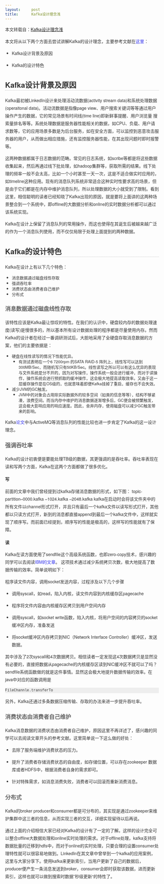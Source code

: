 ```yaml
---
layout:     post
title:      Kafka设计理念浅
---
```

<div id="article_content" class="article_content clearfix csdn-tracking-statistics" data-pid="blog" data-mod="popu_307" data-dsm="post">
								            <link rel="stylesheet" href="https://csdnimg.cn/release/phoenix/template/css/ck_htmledit_views-f76675cdea.css">
						<div class="htmledit_views" id="content_views">
                
<p style="font-family:'Helvetica Neue', Helvetica, Arial, sans-serif;font-size:14px;line-height:25px;color:rgb(51,51,51);">
本文转载自：<a href="http://rockybean.github.com/2012/07/30/jafka-design/" rel="nofollow">Kafka设计理念浅</a></p>
<p style="font-family:'Helvetica Neue', Helvetica, Arial, sans-serif;font-size:14px;line-height:25px;color:rgb(51,51,51);">
本文将从以下两个方面去尝试讲解Kafka的设计理念，主要参考文献在<a href="http://incubator.apache.org/kafka/design.html" rel="nofollow" style="color:rgb(51,51,238);text-decoration:none;">这里</a>：</p>
<ul style="color:rgb(51,51,51);font-family:'Helvetica Neue', Helvetica, Arial, sans-serif;font-size:13px;line-height:18px;"><li style="list-style-type:disc;">
<p style="font-size:14px;line-height:25px;">Kafka设计背景及原因</p>
</li><li style="list-style-type:disc;">
<p style="font-size:14px;line-height:25px;">Kafka的设计特色</p>
</li></ul><h2 id="kafka" style="color:rgb(51,51,51);font-size:24px;line-height:36px;border-bottom-width:1px;border-bottom-style:dotted;border-bottom-color:rgb(170,170,170);font-family:'Helvetica Neue', Helvetica, Arial, sans-serif;">
Kafka设计背景及原因</h2>
<p style="font-family:'Helvetica Neue', Helvetica, Arial, sans-serif;font-size:14px;line-height:25px;color:rgb(51,51,51);">
Kafka最初被LinkedIn设计来处理活动流数据(activity stream data)和系统处理数据(operaitonal data)。活动流数据是指像page view、用户搜索关键词等等通过用户操作产生的数据，它的常见场景有时间线(time line)即新鲜事提醒、用户浏览量 搜索量排名等等。系统处理数据是服务器性能相关的数据，如CPU、负载、用户请求数等，它的应用场景多数是为后台服务，如在安全方面，可以监控到恶意攻击服务器的用户，从而做出相应措施，还有监控服务器性能，在其出现问题时即时报警等。</p>
<p style="font-family:'Helvetica Neue', Helvetica, Arial, sans-serif;font-size:14px;line-height:25px;color:rgb(51,51,51);">
这两种数据都属于日志数据的范畴。常见的日志系统，如scribe等都是将这些数据收集起来，然后再通过线下批处理，如hadoop集群等，获取所需的结果。线下处理的频率一般不会太高，比如一个小时甚至一天一次，这是不适合做实时应用的，如timeline这种应用。现有的消息队列系统非常适合这种实时性要求高的场景，但是由于它们都是在内存中维护消息队列，所以处理数据的大小就受到了限制。看到这里，相信聪明的读者已经知晓了Kafka出现的原因，就是要将上面讲的这两种场景整合到一个系统中，即offline的大数据分析和online的实时数据分析都可以通过该系统实现。</p>
<p style="font-family:'Helvetica Neue', Helvetica, Arial, sans-serif;font-size:14px;line-height:25px;color:rgb(51,51,51);">
Kafka在设计上保留了消息队列的常用操作，而这也使得在其诞生后被越来越广泛的作为一个消息队列使用，而不仅仅局限于处理上面提到的两种数据。</p>
<h2 id="kafka-1" style="color:rgb(51,51,51);font-size:24px;line-height:36px;border-bottom-width:1px;border-bottom-style:dotted;border-bottom-color:rgb(170,170,170);font-family:'Helvetica Neue', Helvetica, Arial, sans-serif;">
Kafka的设计特色</h2>
<p style="font-family:'Helvetica Neue', Helvetica, Arial, sans-serif;font-size:14px;line-height:25px;color:rgb(51,51,51);">
Kafka在设计上有以下几个特色：</p>
<ul style="color:rgb(51,51,51);font-family:'Helvetica Neue', Helvetica, Arial, sans-serif;font-size:13px;line-height:18px;"><li style="list-style-type:disc;">消息数据通过磁盘线性存取</li><li style="list-style-type:disc;">强调吞吐率</li><li style="list-style-type:disc;">消费状态由消费者自己维护</li><li style="list-style-type:disc;">分布式</li></ul><h3 id="section" style="color:rgb(102,102,102);line-height:27px;font-size:18px;font-family:'Helvetica Neue', Helvetica, Arial, sans-serif;">
消息数据通过磁盘线性存取</h3>
<p style="font-family:'Helvetica Neue', Helvetica, Arial, sans-serif;font-size:14px;line-height:25px;color:rgb(51,51,51);">
该特性应该是Kafka最让惊叹的特性。在我们的认识中，硬盘较内存的数据处理速度(读写)是慢很多的，所以基本所有设计数据处理的程序都是尽量使用内存。然而Kafka的设计者在经过一番调研测试后，大胆地采用了全硬盘存取消息数据的方案，他们的主要依据是：</p>
<ul style="color:rgb(51,51,51);font-family:'Helvetica Neue', Helvetica, Arial, sans-serif;font-size:13px;line-height:18px;"><li style="list-style-type:disc;">硬盘在线性读写的情况下性能优异。
<ul style="list-style:disc;"><li style="list-style-type:disc;">有测试表明在一个6 7200rpm 的SATA RAID-5 阵列上，线性写可以达到300MB/Sec，而随机写只有50KB/Sec。线性读写之所以可以有这么优异的表现与文件系统是分不开的，因为对写操作，操作系统一般会进行缓冲，而对于读操作，操作系统会进行预抓取的缓冲操作，这会极大地提高读取效率。又由于这一层缓存操作是在OS级的，也就意味着即便Kafka挂掉了重启，缓存也不会失效。</li></ul></li><li style="list-style-type:disc;">减少JVM的GC触发。
<ul style="list-style:disc;"><li style="list-style-type:disc;">JVM中的对象会占用除实际数据外的较多空间（如类的信息等等），结构不够紧凑，浪费空间。而当内存中维护的消息数据逐渐增多后，GC便会被频繁触发，这会极大影响应用的响应速度。因此，舍弃内存，使用磁盘可以减少GC触发带来的影响。</li></ul></li></ul><p style="font-family:'Helvetica Neue', Helvetica, Arial, sans-serif;font-size:14px;line-height:25px;color:rgb(51,51,51);">
Kafka<a href="http://research.microsoft.com/en-us/um/people/srikanth/netdb11/netdb11papers/netdb11-final12.pdf" rel="nofollow" style="color:rgb(51,51,238);text-decoration:none;">论文</a>中与ActiveMQ等消息队列的性能比较也进一步肯定了Kafka的这一设计理念。</p>
<h3 id="section-1" style="color:rgb(102,102,102);line-height:27px;font-size:18px;font-family:'Helvetica Neue', Helvetica, Arial, sans-serif;">
强调吞吐率</h3>
<p style="font-family:'Helvetica Neue', Helvetica, Arial, sans-serif;font-size:14px;line-height:25px;color:rgb(51,51,51);">
Kafka的设计初衷便是要能处理TB级的数据，其更强调的是吞吐率。吞吐率表现在读和写两个方面，Kafka在这两个方面都做了很多优化。</p>
<h4 id="section-2" style="color:rgb(51,51,51);line-height:18px;font-size:14px;font-family:'Helvetica Neue', Helvetica, Arial, sans-serif;">
写</h4>
<p style="font-family:'Helvetica Neue', Helvetica, Arial, sans-serif;font-size:14px;line-height:25px;color:rgb(51,51,51);">
前面的文章中我们曾经提到过kafka存储消息数据的形式，如下图： topic-partition–0000.kafka –1024.kafka –2048.kafka kafka在启动时会将该文件夹中的所有文件以channel形式打开，并且只有最后一个kafka文件以读写形式打开，其他都以只读方式打开，新到的消息都直接append到最后一个kafka文件中，这样就实现了顺序写。而前面已经提到，顺序写的性能是极高的，这样写的性能就有了保障。</p>
<h4 id="section-3" style="color:rgb(51,51,51);line-height:18px;font-size:14px;font-family:'Helvetica Neue', Helvetica, Arial, sans-serif;">
读</h4>
<p style="font-family:'Helvetica Neue', Helvetica, Arial, sans-serif;font-size:14px;line-height:25px;color:rgb(51,51,51);">
Kafka在读方面使用了sendfile这个高级系统函数，也即zero-copy技术，感兴趣的同学可以去阅读<a href="http://www.ibm.com/developerworks/linux/library/j-zerocopy" rel="nofollow" style="color:rgb(51,51,238);text-decoration:none;">IBM的文章</a>。 这项技术通过减少系统拷贝次数，极大地提高了数据传输的效率。简单说明如下：</p>
<p style="font-family:'Helvetica Neue', Helvetica, Arial, sans-serif;font-size:14px;line-height:25px;color:rgb(51,51,51);">
程序读文件内容，调用socket发送内容，过程涉及以下几个步骤</p>
<ul style="color:rgb(51,51,51);font-family:'Helvetica Neue', Helvetica, Arial, sans-serif;font-size:13px;line-height:18px;"><li style="list-style-type:disc;">
<p style="font-size:14px;line-height:25px;">调用syscall，如read，陷入内核，读文件内容到内核缓存区pagecache</p>
</li><li style="list-style-type:disc;">
<p style="font-size:14px;line-height:25px;">程序将文件内容由内核缓存区拷贝到用户空间内存</p>
</li><li style="list-style-type:disc;">
<p style="font-size:14px;line-height:25px;">调用syscall，如socket write函数，陷入内核，将用户空间的内容拷贝的socket缓冲区内存，准备发送</p>
</li><li style="list-style-type:disc;">
<p style="font-size:14px;line-height:25px;">将socket缓冲区内存拷贝到NIC（Network Interface Controller）缓冲区，发送数据。</p>
</li></ul><p style="font-family:'Helvetica Neue', Helvetica, Arial, sans-serif;font-size:14px;line-height:25px;color:rgb(51,51,51);">
其中涉及了2次syscall和4次数据拷贝。相信读者一定发现这4次数据拷贝是显然没有必要的，直接把数据从pagecache的内核缓存区读到NIC缓冲区不就可以了吗？sendfile系统函数做的就是这件事情。显然这会极大地提升数据传输的效率。在java中对应的函数调用是</p>
<pre style="font-family:Menlo, Monaco, 'Courier New', monospace;color:rgb(51,51,51);line-height:18px;background-color:rgb(238,238,238);overflow:auto;"><code style="font-family:Menlo, Monaco, 'Courier New', monospace;color:inherit;background-color:transparent;border:0px;">FileChannle.transferTo
</code></pre>
<p style="font-family:'Helvetica Neue', Helvetica, Arial, sans-serif;font-size:14px;line-height:25px;color:rgb(51,51,51);">
另外，Kafka还通过多条数据压缩传输、存取的办法来进一步提升吞吐率。</p>
<h3 id="section-4" style="color:rgb(102,102,102);line-height:27px;font-size:18px;font-family:'Helvetica Neue', Helvetica, Arial, sans-serif;">
消费状态由消费者自己维护</h3>
<p style="font-family:'Helvetica Neue', Helvetica, Arial, sans-serif;font-size:14px;line-height:25px;color:rgb(51,51,51);">
Kafka消息数据的消费状态由消费者自己维护，原因这里不再详述了，感兴趣的同学可以去阅读文章开头的参考文献。这里简单说一下这么做的好处：</p>
<ul style="color:rgb(51,51,51);font-family:'Helvetica Neue', Helvetica, Arial, sans-serif;font-size:13px;line-height:18px;"><li style="list-style-type:disc;">
<p style="font-size:14px;line-height:25px;">去除了服务端维护消费状态的压力。</p>
</li><li style="list-style-type:disc;">
<p style="font-size:14px;line-height:25px;">提升了消费者存储消费状态的自由度，如存储位置，可以存在zookeeper 数据库或者HDFS中，根据消费者自身的需求即可。</p>
</li><li style="list-style-type:disc;">
<p style="font-size:14px;line-height:25px;">针对特殊需求，如消息消费失败，消费者可以回滚而重新消费消息。</p>
</li></ul><h3 id="section-5" style="color:rgb(102,102,102);line-height:27px;font-size:18px;font-family:'Helvetica Neue', Helvetica, Arial, sans-serif;">
分布式</h3>
<p style="font-family:'Helvetica Neue', Helvetica, Arial, sans-serif;font-size:14px;line-height:25px;color:rgb(51,51,51);">
Kafka的broker producer和consumer都是可分布的，其实现是通过zookeeper来维护集群中这三者的信息，从而实现三者的交互，详细实现留待以后再说。</p>
<p style="font-family:'Helvetica Neue', Helvetica, Arial, sans-serif;font-size:14px;line-height:25px;color:rgb(51,51,51);">
通过上面的介绍相信大家已经对Kafka的设计有了一定的了解。这样的设计完全可以整合offline大数据处理和online实时处理的需求。对于offline处理，kafka支持将数据批量的迁移到hdfs中，而对于online的实时处理，只要合理的设置consumer处理特性就可以很容易地做到。LinkedIn在其文章中曾举到一个kafka的应用案例，这里与大家分享下。使用kafka来更新索引，当用户更新了自己的数据后，producer便产生一条消息发送到broker，consumer会即时获取该数据，进而更新索引，这样也就可以做到搜索时数据”秒级更新“的特性了。</p>
            </div>
                </div>